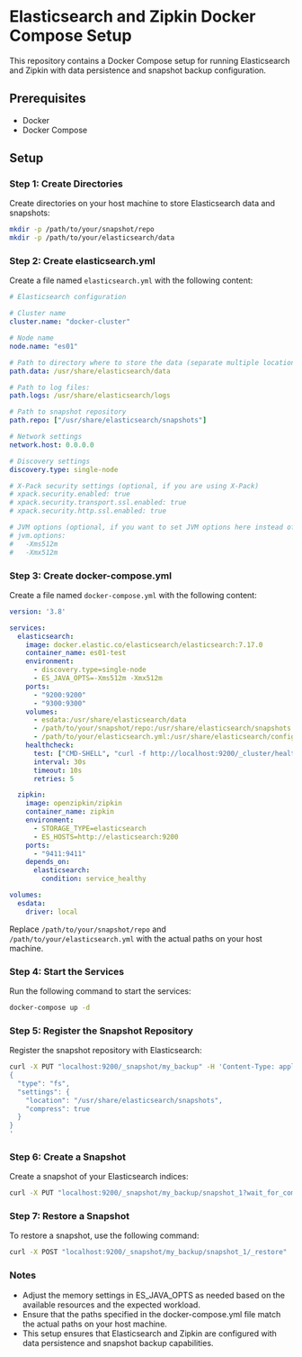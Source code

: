 # Elasticsearch and Zipkin Docker Compose Setup

This repository contains a Docker Compose setup for running Elasticsearch and Zipkin with data persistence and snapshot backup configuration.

## Prerequisites

- Docker
- Docker Compose

## Setup

### Step 1: Create Directories

Create directories on your host machine to store Elasticsearch data and snapshots:

```sh
mkdir -p /path/to/your/snapshot/repo
mkdir -p /path/to/your/elasticsearch/data
```

### Step 2: Create elasticsearch.yml

Create a file named `elasticsearch.yml` with the following content:

```yml
# Elasticsearch configuration

# Cluster name
cluster.name: "docker-cluster"

# Node name
node.name: "es01"

# Path to directory where to store the data (separate multiple locations by comma):
path.data: /usr/share/elasticsearch/data

# Path to log files:
path.logs: /usr/share/elasticsearch/logs

# Path to snapshot repository
path.repo: ["/usr/share/elasticsearch/snapshots"]

# Network settings
network.host: 0.0.0.0

# Discovery settings
discovery.type: single-node

# X-Pack security settings (optional, if you are using X-Pack)
# xpack.security.enabled: true
# xpack.security.transport.ssl.enabled: true
# xpack.security.http.ssl.enabled: true

# JVM options (optional, if you want to set JVM options here instead of using ES_JAVA_OPTS)
# jvm.options:
#   -Xms512m
#   -Xmx512m
```

### Step 3: Create docker-compose.yml

Create a file named `docker-compose.yml` with the following content:

```yml
version: '3.8'

services:
  elasticsearch:
    image: docker.elastic.co/elasticsearch/elasticsearch:7.17.0
    container_name: es01-test
    environment:
      - discovery.type=single-node
      - ES_JAVA_OPTS=-Xms512m -Xmx512m
    ports:
      - "9200:9200"
      - "9300:9300"
    volumes:
      - esdata:/usr/share/elasticsearch/data
      - /path/to/your/snapshot/repo:/usr/share/elasticsearch/snapshots
      - /path/to/your/elasticsearch.yml:/usr/share/elasticsearch/config/elasticsearch.yml
    healthcheck:
      test: ["CMD-SHELL", "curl -f http://localhost:9200/_cluster/health || exit 1"]
      interval: 30s
      timeout: 10s
      retries: 5

  zipkin:
    image: openzipkin/zipkin
    container_name: zipkin
    environment:
      - STORAGE_TYPE=elasticsearch
      - ES_HOSTS=http://elasticsearch:9200
    ports:
      - "9411:9411"
    depends_on:
      elasticsearch:
        condition: service_healthy

volumes:
  esdata:
    driver: local
```

Replace `/path/to/your/snapshot/repo` and `/path/to/your/elasticsearch.yml` with the actual paths on your host machine.

### Step 4: Start the Services

Run the following command to start the services:

```sh
docker-compose up -d
```

### Step 5: Register the Snapshot Repository

Register the snapshot repository with Elasticsearch:

```sh
curl -X PUT "localhost:9200/_snapshot/my_backup" -H 'Content-Type: application/json' -d'
{
  "type": "fs",
  "settings": {
    "location": "/usr/share/elasticsearch/snapshots",
    "compress": true
  }
}
'
```

### Step 6: Create a Snapshot

Create a snapshot of your Elasticsearch indices:

```sh
curl -X PUT "localhost:9200/_snapshot/my_backup/snapshot_1?wait_for_completion=true"
```

### Step 7: Restore a Snapshot

To restore a snapshot, use the following command:

```sh
curl -X POST "localhost:9200/_snapshot/my_backup/snapshot_1/_restore"
```

### Notes

- Adjust the memory settings in ES_JAVA_OPTS as needed based on the available resources and the expected workload.
- Ensure that the paths specified in the docker-compose.yml file match the actual paths on your host machine.
- This setup ensures that Elasticsearch and Zipkin are configured with data persistence and snapshot backup capabilities.